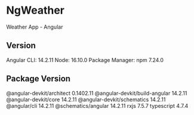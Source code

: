 # NgWeather

Weather App - Angular

## Version
Angular CLI: 14.2.11
Node: 16.10.0
Package Manager: npm 7.24.0

Package                         Version
---------------------------------------------------------
@angular-devkit/architect       0.1402.11
@angular-devkit/build-angular   14.2.11
@angular-devkit/core            14.2.11
@angular-devkit/schematics      14.2.11
@angular/cli                    14.2.11
@schematics/angular             14.2.11
rxjs                            7.5.7
typescript                      4.7.4